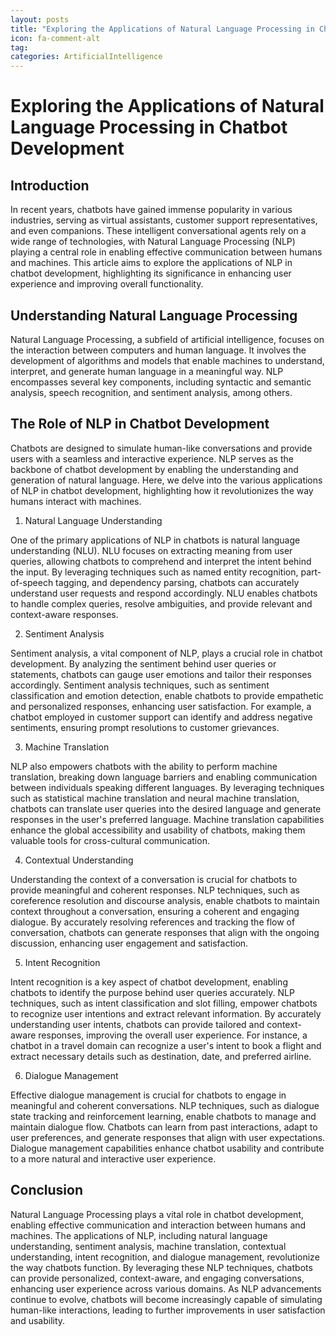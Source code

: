 ```yaml
---
layout: posts
title: "Exploring the Applications of Natural Language Processing in Chatbot Development"
icon: fa-comment-alt
tag:      
categories: ArtificialIntelligence
---
```



# Exploring the Applications of Natural Language Processing in Chatbot Development

## Introduction

In recent years, chatbots have gained immense popularity in various industries, serving as virtual assistants, customer support representatives, and even companions. These intelligent conversational agents rely on a wide range of technologies, with Natural Language Processing (NLP) playing a central role in enabling effective communication between humans and machines. This article aims to explore the applications of NLP in chatbot development, highlighting its significance in enhancing user experience and improving overall functionality.

## Understanding Natural Language Processing

Natural Language Processing, a subfield of artificial intelligence, focuses on the interaction between computers and human language. It involves the development of algorithms and models that enable machines to understand, interpret, and generate human language in a meaningful way. NLP encompasses several key components, including syntactic and semantic analysis, speech recognition, and sentiment analysis, among others.

## The Role of NLP in Chatbot Development

Chatbots are designed to simulate human-like conversations and provide users with a seamless and interactive experience. NLP serves as the backbone of chatbot development by enabling the understanding and generation of natural language. Here, we delve into the various applications of NLP in chatbot development, highlighting how it revolutionizes the way humans interact with machines.

1. Natural Language Understanding

One of the primary applications of NLP in chatbots is natural language understanding (NLU). NLU focuses on extracting meaning from user queries, allowing chatbots to comprehend and interpret the intent behind the input. By leveraging techniques such as named entity recognition, part-of-speech tagging, and dependency parsing, chatbots can accurately understand user requests and respond accordingly. NLU enables chatbots to handle complex queries, resolve ambiguities, and provide relevant and context-aware responses.

2. Sentiment Analysis

Sentiment analysis, a vital component of NLP, plays a crucial role in chatbot development. By analyzing the sentiment behind user queries or statements, chatbots can gauge user emotions and tailor their responses accordingly. Sentiment analysis techniques, such as sentiment classification and emotion detection, enable chatbots to provide empathetic and personalized responses, enhancing user satisfaction. For example, a chatbot employed in customer support can identify and address negative sentiments, ensuring prompt resolutions to customer grievances.

3. Machine Translation

NLP also empowers chatbots with the ability to perform machine translation, breaking down language barriers and enabling communication between individuals speaking different languages. By leveraging techniques such as statistical machine translation and neural machine translation, chatbots can translate user queries into the desired language and generate responses in the user's preferred language. Machine translation capabilities enhance the global accessibility and usability of chatbots, making them valuable tools for cross-cultural communication.

4. Contextual Understanding

Understanding the context of a conversation is crucial for chatbots to provide meaningful and coherent responses. NLP techniques, such as coreference resolution and discourse analysis, enable chatbots to maintain context throughout a conversation, ensuring a coherent and engaging dialogue. By accurately resolving references and tracking the flow of conversation, chatbots can generate responses that align with the ongoing discussion, enhancing user engagement and satisfaction.

5. Intent Recognition

Intent recognition is a key aspect of chatbot development, enabling chatbots to identify the purpose behind user queries accurately. NLP techniques, such as intent classification and slot filling, empower chatbots to recognize user intentions and extract relevant information. By accurately understanding user intents, chatbots can provide tailored and context-aware responses, improving the overall user experience. For instance, a chatbot in a travel domain can recognize a user's intent to book a flight and extract necessary details such as destination, date, and preferred airline.

6. Dialogue Management

Effective dialogue management is crucial for chatbots to engage in meaningful and coherent conversations. NLP techniques, such as dialogue state tracking and reinforcement learning, enable chatbots to manage and maintain dialogue flow. Chatbots can learn from past interactions, adapt to user preferences, and generate responses that align with user expectations. Dialogue management capabilities enhance chatbot usability and contribute to a more natural and interactive user experience.

## Conclusion

Natural Language Processing plays a vital role in chatbot development, enabling effective communication and interaction between humans and machines. The applications of NLP, including natural language understanding, sentiment analysis, machine translation, contextual understanding, intent recognition, and dialogue management, revolutionize the way chatbots function. By leveraging these NLP techniques, chatbots can provide personalized, context-aware, and engaging conversations, enhancing user experience across various domains. As NLP advancements continue to evolve, chatbots will become increasingly capable of simulating human-like interactions, leading to further improvements in user satisfaction and usability.